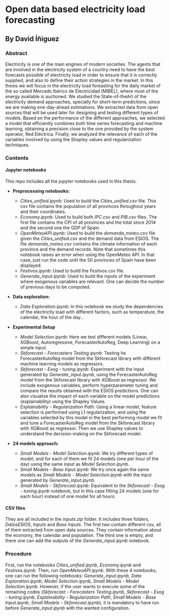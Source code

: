# Open data based electricity load forecasting
## By David Íñiguez

### Abstract
Electricity is one of the main engines of modern societies. The agents that are involved in the electricity system of a country need to have the best forecasts possible of electricity load in order to ensure that it is correctly supplied, and also to define their action strategies in the market. In this thesis we will focus in the electricity load foreasting for the daily market of the so called Mercado Ibérico de Electricidad (MIBEL), where most of the energy available is auctioned. We studied the State-of-theArt of the electricity demand approaches, specially for short-term predictions, since we are making one-day-ahead estimations. We extracted data from open sources that will be used later for designing and testing different types of models. Based on the performance of the different approaches, we selected a model that efficiently combines both time series forecasting and machine learning, obtaining a precision close to the one provided by the system operator, Red Eléctrica. Finally, we analyzed the relevance of each of the variables involved by using the Shapley values and regularization techniques.

### Contents
#### Jupyter notebooks
This repo includes all the jupyter notebooks used in this thesis. 
- **Preprocessing notebooks:**
    - _Cities_unified.ipynb_: Used to build the _Cities_unified.csv_ file. This csv file contains the population of all provinces throughout years and their coordinates. 
    - _Economy.ipynb_: Used to build both _IPC.csv_ and _PIB.csv_ files. The first file contains the CPI of all provinces and the total since 2014 and the second one the GDP of Spain.
    - _OpenMeteoAPI.ipynb_: Used to build the _demanda_meteo.csv_ file given the _Cities_unified.csv_ and the demand data from ESIOS. The file _demanda_meteo.csv_ contains the climate information of each province and the demand records.  Note that sometimes this notebook raises an error when using the OpenMeteo API. In that case, just run the code until the 50 provinces of Spain have been displayed.
    - _Festivos.ipynb_: Used to build the _Festivos.csv_ file.
    - _Generate_input.ipynb_: Used to build the inputs of the experiment where exogenous variables are relevant. One can decide the number of previous days to be computed. 

- **Data exploration:**
    - _Data Exploration.ipynb_: In this notebook we study the dependencies of the electricity load with different factors, such as temperature, the calendar, the hour of the day...     
-  **Experimental Setup**
    -   _Model Selection.ipynb_: Here we test different models (Linear, XGBoost, Autoregressive, ForecasterAutoReg, Deep Learning) on a simple input.
    -   _Skforecast - Forecasters Testing.ipynb_: Testing he ForecasterAutoReg model from the Skforecast library with different machine learning models as regressors.
    -   _Skforecast - Exog - tuning.ipynb_: Experiment with the input generated by _Generate_input.ipynb_, using the ForecasterAutoReg model from the Skforecast library with XGBoost as regressor. We include exogenous variables, perform hyperparameter tuning and compare the results obtained with the ESIOS predictions. One can also visualize the impact of each variable on the model predictions (explainability) using the Shapley Values.
    -   _Explainability - Regularization Path_: Using a linear model, feature selection is performed using L1 regularization, and using the variables selected by this model in the best performing model we fit and tune a ForecasterAutoReg model from the Skforecast library with XGBoost as regressor. Then we use Shapley values to understand the decision-making on the Skforecast model.
- **24 models approach:**
    - _Small Models - Model Selection.ipynb_: We try different types of model, and for each of them we fit 24 models (one per hour of the day) using the same input as _Model Selection.ipynb_.
    - _Small Models - Base Input.ipynb_: We try once again the same models as _Small Models - Model Selection.ipynb_ with the input generated by _Generate_input.ipynb_.
    - _Small Models - Skforecast.ipynb_: Equivalent to the _Skforecast - Exog - tuning.ipynb_ notebook, but in this case fitting 24 models (one for each hour) instead of one model for all hours.

#### CSV files
They are all included in the _inputs.zip_ folder. It includes three folders, _DatosESIOS_, _Inputs_ and _Base Inputs_. The first two contain different csv, all of them extracted from open data sources. They contain information about the economy, the calendar and population. The third one is empty, and there one can add the outputs of the _Generate_input.ipynb_ notebook.

### Procedure
First, run the notebooks _Cities_unified.ipynb_, _Economy.ipynb_ and _Festivos.ipynb_. Then, run _OpenMeteoAPI.ipynb_. With these 4 notebooks, one can run the following notebooks: _Generate_input.ipynb_, _Data Exploration.ipynb_, _Model Selection.ipynb_, _Small Models - Model Selection.ipynb_. However, if the user wants to execute some of the remaining codes (_Skforecast - Forecasters Testing.ipynb_, _Skforecast - Exog - tuning.ipynb_, _Explainability - Regularization Path_, _Small Models - Base Input.ipynb_, _Small Models - Skforecast.ipynb_), it is mandatory to have run before _Generate_input.ipynb_ with the wanted configuration.
